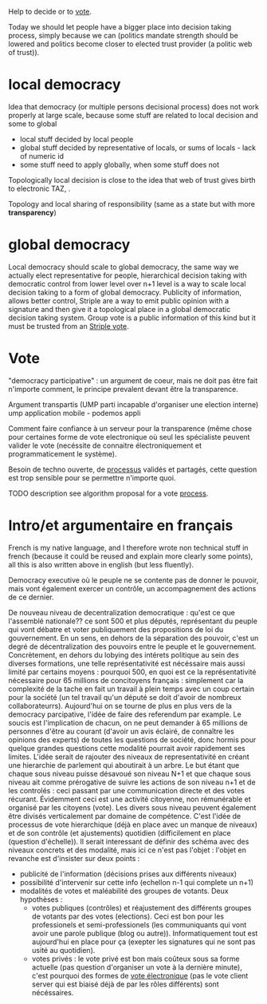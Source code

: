 [hm]: # (+++)
[hm]: # (date = "2015-05-30T12:43:26+01:00")
[hm]: # (draft = true)
[hm]: # (title = "striple as a local to global democracy support")
[hm]: # (categories = ["Striple","Society"])
[hm]: # (tags = ["democracy","vote","taz","local","global"])
[hm]: # (weight = 5)
[hm]: # (+++)




Help to decide or to [vote](votealgo.md).

Today we should let people have a bigger place into decision taking process, simply because we can (politics mandate strength should be lowered and politics become closer to elected trust provider (a politic web of trust)).


# local democracy

Idea that democracy (or multiple persons decisional process) does not work properly at large scale, because some stuff are related to local decision and some to global
  - local stuff decided by local people
  - global stuff decided by representative of locals, or sums of locals - lack of numeric id
  - some stuff need to apply globally, when some stuff does not

Topologically local decision is close to the idea that web of trust gives birth to electronic TAZ, .

Topology and local sharing of responsibility (same as a state but with more **transparency**)

# global democracy

Local democracy should scale to global democracy, the same way we actually elect representative for people, hierarchical decision taking with democratic control from lower level over n+1 level is a way to scale local decision taking to a form of global democracy.
Publicity of information, allows better control, Striple are a way to emit public opinion with a signature and then give it a topological place in a global democratic decision taking system.
Group vote is a public information of this kind but it must be trusted from an [Striple vote](./votealgo.md).

# Vote

"democracy participative" : un argument de coeur, mais ne doit pas être fait n'importe comment, le principe prevalent devant être la transparence.

Argument transpartis (UMP parti incapable d'organiser une election interne)
ump application mobile - podemos appli

Comment faire confiance à un serveur pour la transparence (même chose pour certaines forme de vote electronique où seul les spécialiste peuvent valider le vote (necéssite de connaitre électroniquement et programmaticement le système).

Besoin de techno ouverte, de [processus](./votealgo.md) validés et partagés, cette question est trop sensible pour se permettre n'importe quoi.

TODO description
see algorithm proposal for a vote [process](./votealgo.md).

# Intro/et argumentaire en français

French is my native language, and I therefore wrote non technical stuff in french (because it could be reused and explain more clearly some points), all this is also written above in english (but less fluently).

Democracy executive où le peuple ne se contente pas de donner le pouvoir, mais vont également exercer un contrôle, un accompagnement des actions de ce dernier.

De nouveau niveau de decentralization democratique : qu'est ce que l'assemblé nationale?? ce sont 500 et plus députés, représentant du peuple qui vont débatre et voter publiquement des propositions de loi du gouvernement. En un sens, en dehors de la séparation des pouvoir, c'est un degré de décentralization des pouvoirs entre le peuple et le gouvernement.
Concrètement, en dehors du lobying des intérets politique au sein des diverses formations, une telle représentativité est nécéssaire mais aussi limité par certains moyens : pourquoi 500, en quoi est ce la représentativité nécessaire pour 65 millions de concitoyens français : simplement car la complexité de la tache en fait un travail à plein temps avec un coup certain pour la société (un tel travail qu'un député se doit d'avoir de nombreux collaborateurrs).
Aujourd'hui on se tourne de plus en plus vers de la democracy parcipative, l'idée de faire des referendum par example. Le soucis est l'implication de chacun, on ne peut demander à 65 millions de personnes d'être au courant (d'avoir un avis éclairé, de connaître les opinions des experts) de toutes les questions de société, donc hormis pour quelque grandes questions cette modalité pourrait avoir rapidement ses limites.
L'idée serait de rajouter des niveaux de representativité en créant une hierarchie de parlement qui aboutirait à un arbre. Le but étant que chaque sous niveau puisse désavoué son niveau N+1 et que chaque sous niveau ait comme prérogative de suivre les actions de son niveau n+1 et de les controlés : ceci passant par une communication directe et des votes récurant. Évidemment ceci est une activité citoyenne, non rémunérable et organisé par les citoyens (vote). Les divers sous niveau peuvent également être divisés verticalement par domaine de compétence.
C'est l'idée de processus de vote hierarchique (déjà en place avec un manque de niveaux) et de son contrôle (et ajustements) quotidien (difficilement en place (question d'échelle)).
Il serait interessant de définir des schéma avec des niveaux concrets et des modalité, mais ici ce n'est pas l'objet : l'objet en revanche est d'insister sur deux points :
  - publicité de l'information (décisions prises aux différents niveaux)
  - possibilité d'intervenir sur cette info (echellon n-1 qui complete un n+1)
  - modalités de votes et maléabilité des groupes de votants. Deux hypothèses :
    - votes publiques (contrôles) et réajustement des différents groupes de votants par des votes (elections). Ceci est bon pour les professionels et semi-professionels (les communiquants qui vont avoir une parole publique (blog ou autre)). Informatiquement tout est aujourd'hui en place pour ça (exepter les signatures qui ne sont pas usité au quotidien).
    - votes privés : le vote privé est bon mais coûteux sous sa forme actuelle (pas question d'organiser un vote à la dernière minute), c'est pourquoi des formes de [vote électronique](./votealgo.md) (pas le vote client server qui est biaisé déjà de par les rôles différents) sont nécéssaires.


